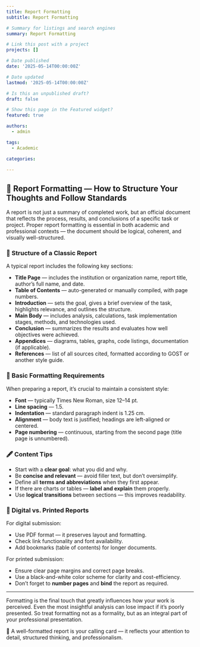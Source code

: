 ```yaml
---
title: Report Formatting
subtitle: Report Formatting

# Summary for listings and search engines
summary: Report Formatting

# Link this post with a project
projects: []

# Date published
date: '2025-05-14T00:00:00Z'

# Date updated
lastmod: '2025-05-14T00:00:00Z'

# Is this an unpublished draft?
draft: false

# Show this page in the Featured widget?
featured: true

authors:
  - admin

tags:
  - Academic

categories:
  
---
```


## 📄 Report Formatting — How to Structure Your Thoughts and Follow Standards

A report is not just a summary of completed work, but an official document that reflects the process, results, and conclusions of a specific task or project. Proper report formatting is essential in both academic and professional contexts — the document should be logical, coherent, and visually well-structured.

### 🧩 Structure of a Classic Report

A typical report includes the following key sections:

- **Title Page** — includes the institution or organization name, report title, author’s full name, and date.  
- **Table of Contents** — auto-generated or manually compiled, with page numbers.  
- **Introduction** — sets the goal, gives a brief overview of the task, highlights relevance, and outlines the structure.  
- **Main Body** — includes analysis, calculations, task implementation stages, methods, and technologies used.  
- **Conclusion** — summarizes the results and evaluates how well objectives were achieved.  
- **Appendices** — diagrams, tables, graphs, code listings, documentation (if applicable).  
- **References** — list of all sources cited, formatted according to GOST or another style guide.

### 📐 Basic Formatting Requirements

When preparing a report, it’s crucial to maintain a consistent style:

- **Font** — typically Times New Roman, size 12–14 pt.  
- **Line spacing** — 1.5.  
- **Indentation** — standard paragraph indent is 1.25 cm.  
- **Alignment** — body text is justified; headings are left-aligned or centered.  
- **Page numbering** — continuous, starting from the second page (title page is unnumbered).

### 🖋️ Content Tips

- Start with a **clear goal**: what you did and why.  
- Be **concise and relevant** — avoid filler text, but don’t oversimplify.  
- Define all **terms and abbreviations** when they first appear.  
- If there are charts or tables — **label and explain** them properly.  
- Use **logical transitions** between sections — this improves readability.

### 🧾 Digital vs. Printed Reports

For digital submission:

- Use PDF format — it preserves layout and formatting.  
- Check link functionality and font availability.  
- Add bookmarks (table of contents) for longer documents.

For printed submission:

- Ensure clear page margins and correct page breaks.  
- Use a black-and-white color scheme for clarity and cost-efficiency.  
- Don’t forget to **number pages** and **bind** the report as required.

---

Formatting is the final touch that greatly influences how your work is perceived. Even the most insightful analysis can lose impact if it’s poorly presented. So treat formatting not as a formality, but as an integral part of your professional presentation.

🧠 A well-formatted report is your calling card — it reflects your attention to detail, structured thinking, and professionalism.

